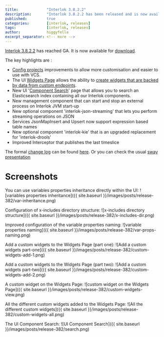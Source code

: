 ```yaml
---
title:             "Interlok 3.8.2.2"
description:       "Interlok 3.8.2.2 has been released and is now available for download."
published:         true
categories:        [interlok, releases]
tags:              [interlok, releases]
author:            higgyfella
excerpt_separator: <!-- more -->
---
```


[Interlok 3.8.2.2](https://development.adaptris.net/installers/Interlok/3.8.2.2/) has reached GA. It is now available for [download](https://development.adaptris.net/installers/Interlok/3.8.2.2/).

<!-- more -->

The key highlights are :

* [Config projects](http://interlok.adaptris.net/interlok-docs/ui-config-project.html) improvements to allow more customisation and easier to use with VCS.
* The UI [Widgets Page](http://interlok.adaptris.net/interlok-docs/ui-widgets.html) allows the ability to [create widgets that are backed by data from custom endpoints](http://interlok.adaptris.net/interlok-docs/ui-widgets.html#custom-widgets).
* New UI '[Component Search](http://interlok.adaptris.net/interlok-docs/ui-interlok-component-search.html)' page that allows you to search an Elasticsearch index containing all our Interlok components.
* New management component that can start and stop an external process on Interlok JVM start-up
* New optional component 'interlok-json-streaming' that lets you perform streaming operations on JSON
* Services JsonMapInsert and Upsert now support expression based table names
* New optional component 'interlok-kie' that is an upgraded replacement for 'interlok-drools'
* Improved Interceptor that publishes the last timeslice

The formal [change log](https://development.adaptris.net/docs/Interlok/changelog.html) can be found [here](https://development.adaptris.net/docs/Interlok/changelog.html). 
Or you can check the usual [sway presentation](https://sway.office.com/KYPk16t3bPqK2o9u)

# Screenshots

You can use variables properties inheritance directly within the UI:
![variables properties inheritance]({{ site.baseurl }}/images/posts/release-382/var-inheritance.png)

Configuration of x-includes directory structure:
![x-includes directory structure]({{ site.baseurl }}/images/posts/release-382/x-includes-dir.png)

Improved configuration of the variable properties naming:
![variable properties naming]({{ site.baseurl }}/images/posts/release-382/var-props-naming.png)

Add a custom widgets to the Widgets Page (part one):
![Add a custom widgets part-one]({{ site.baseurl }}/images/posts/release-382/custom-widgets-add-1.png)

Add a custom widgets to the Widgets Page (part two):
![Add a custom widgets part-two]({{ site.baseurl }}/images/posts/release-382/custom-widgets-add-2.png)

A custom widget on the Widgets Page:
![custom widget on the Widgets Page]({{ site.baseurl }}/images/posts/release-382/custom-widgets-view.png)

All the different custom widgets added to the Widgets Page:
![All the different custom widgets]({{ site.baseurl }}/images/posts/release-382/custom-widgets-all.png)

The UI Component Search:
![UI Component Search]({{ site.baseurl }}/images/posts/release-382/search.png)
